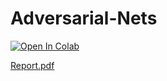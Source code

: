 # Adversarial-Nets
[![Open In Colab](https://colab.research.google.com/assets/colab-badge.svg)](https://colab.research.google.com/github/shantnavagarwal/Adversarial-Nets/blob/master/Adversarial_Nets.ipynb)

[Report.pdf](https://github.com/shantnavagarwal/Adversarial-Nets/blob/master/Final_Report.pdf)
